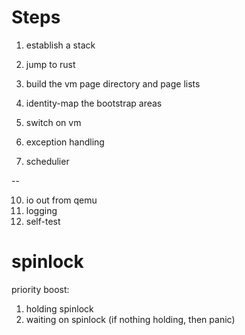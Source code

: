 # Steps

1. establish a stack
2. jump to rust

3. build the vm page directory and page lists
4. identity-map the bootstrap areas
5. switch on vm

6. exception handling
7. schedulier

--

10. io out from qemu
11. logging
12. self-test

# spinlock

priority boost: 

1. holding spinlock
2. waiting on spinlock (if nothing holding, then panic)

